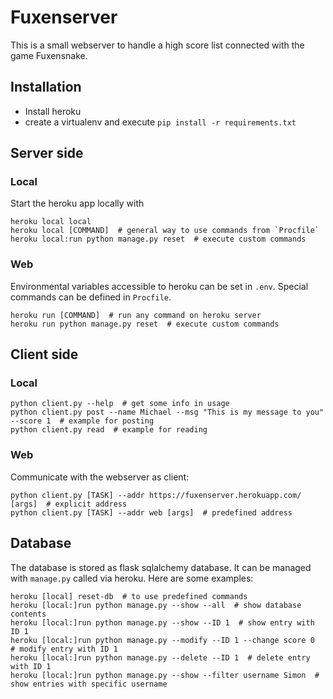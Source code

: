# Fuxenserver

This is a small webserver to handle a high score list connected with the game Fuxensnake.

## Installation
* Install heroku
* create a virtualenv and execute `pip install -r requirements.txt`

## Server side

### Local
Start the heroku app locally with
```shell
heroku local local
heroku local [COMMAND]  # general way to use commands from `Procfile`
heroku local:run python manage.py reset  # execute custom commands
```

### Web
Environmental variables accessible to heroku can be set in `.env`. Special commands can be defined in `Procfile`.
```shell
heroku run [COMMAND]  # run any command on heroku server
heroku run python manage.py reset  # execute custom commands
```


## Client side

### Local
```shell
python client.py --help  # get some info in usage
python client.py post --name Michael --msg "This is my message to you" --score 1  # example for posting
python client.py read  # example for reading
```

### Web
Communicate with the webserver as client:
```shell
python client.py [TASK] --addr https://fuxenserver.herokuapp.com/ [args]  # explicit address
python client.py [TASK] --addr web [args]  # predefined address
```


## Database
The database is stored as flask sqlalchemy database. It can be managed with `manage.py` called via heroku. Here are some examples:
```shell
heroku [local] reset-db  # to use predefined commands
heroku [local:]run python manage.py --show --all  # show database contents
heroku [local:]run python manage.py --show --ID 1  # show entry with ID 1
heroku [local:]run python manage.py --modify --ID 1 --change score 0  # modify entry with ID 1
heroku [local:]run python manage.py --delete --ID 1  # delete entry with ID 1
heroku [local:]run python manage.py --show --filter username Simon  # show entries with specific username
```

